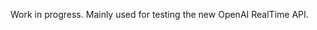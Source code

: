 <!--
SPDX-FileCopyrightText: 2024 Deutsche Telekom AG

SPDX-License-Identifier: CC0-1.0    
-->

Work in progress. Mainly used for testing the new OpenAI RealTime API.